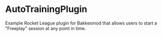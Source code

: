 # AutoTrainingPlugin
Example Rocket League plugin for Bakkesmod that allows users to start a "Freeplay" session at any point in time.
